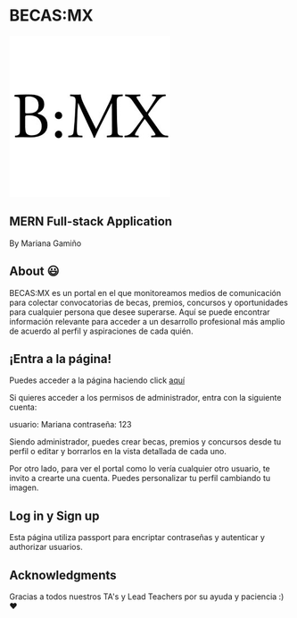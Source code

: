 # BECAS:MX
![image](frontend/public/Icon.jpg)

## MERN Full-stack Application
By Mariana Gamiño

## About :smiley:

BECAS:MX es un portal en el que monitoreamos medios de comunicación para colectar convocatorias de becas, premios, concursos y oportunidades para cualquier persona que desee superarse. Aquí se puede encontrar información relevante para acceder a un desarrollo profesional más amplio de acuerdo al perfil y aspiraciones de cada quién.

## ¡Entra a la página!
Puedes acceder a la página haciendo click [aquí](https://becasmx.netlify.com/)

Si quieres acceder a los permisos de administrador, entra con la siguiente cuenta:

usuario: Mariana 
contraseña: 123

Siendo administrador, puedes crear becas, premios y concursos desde tu perfil o editar y borrarlos en la vista detallada de cada uno.

Por otro lado, para ver el portal como lo vería cualquier otro usuario, te invito a crearte una cuenta. Puedes personalizar tu perfil cambiando tu imagen.

## Log in y Sign up

Esta página utiliza passport para encriptar contraseñas y autenticar y authorizar usuarios.

## Acknowledgments

Gracias a todos nuestros TA's y Lead Teachers por su ayuda y paciencia :) :heart:
